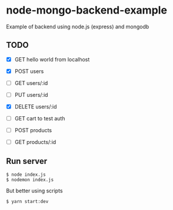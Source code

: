 # node-mongo-backend-example
Example of backend using node.js (express) and mongodb

## TODO
- [X] GET hello world from localhost
- [X] POST users
- [ ] GET users/:id
- [ ] PUT users/:id
- [X] DELETE users/:id
- [ ] GET cart to test auth

- [ ] POST products
- [ ] GET products/:id

## Run server
```
$ node index.js
$ nodemon index.js
```
But better using scripts
```
$ yarn start:dev
```

